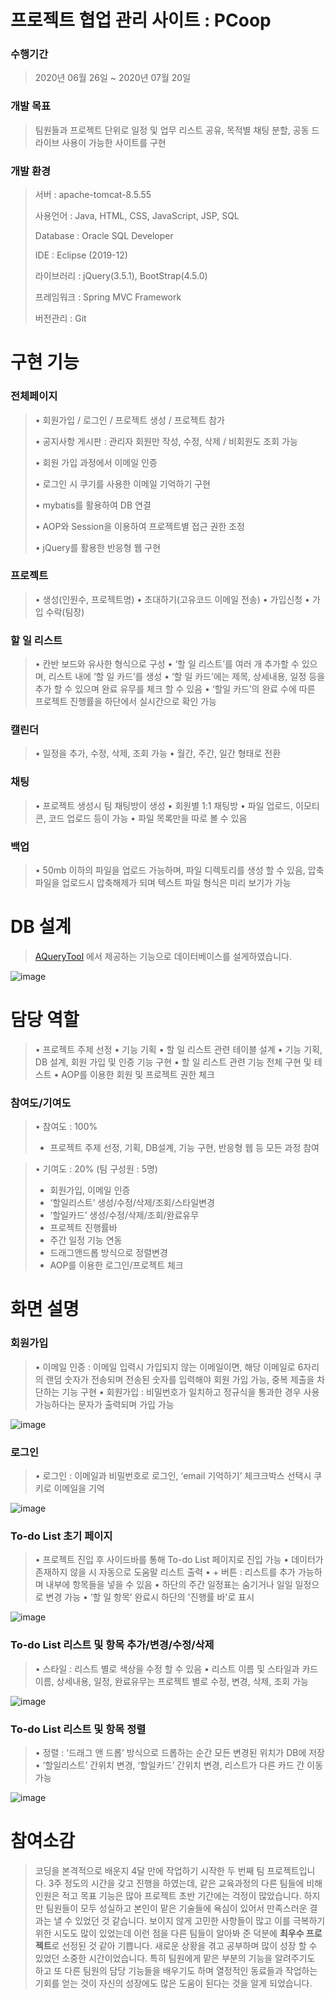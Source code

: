 # 프로젝트 협업 관리 사이트 : PCoop

### 수행기간
  > 2020년 06월 26일 ~ 2020년 07월 20일
  > 
### 개발 목표
  > 팀원들과 프로젝트 단위로 일정 및 업무 리스트 공유, 목적별 채팅 분할, 공동 드라이브 사용이 가능한 사이트를 구현
  > 
### 개발 환경

  > 서버 : apache-tomcat-8.5.55
  > 
>사용언어 : Java, HTML, CSS, JavaScript, JSP, SQL
>
>Database : Oracle SQL Developer
>
>IDE : Eclipse (2019-12)
>
>라이브러리 :  jQuery(3.5.1), BootStrap(4.5.0)
>
>프레임워크 :  Spring MVC Framework
>
>버전관리 : Git


# 구현 기능
 
### 전체페이지
 >• 회원가입 / 로그인 / 프로젝트 생성 / 프로젝트 참가
 >
> • 공지사항 게시판 : 관리자 회원만 작성, 수정, 삭제 / 비회원도 조회 가능
> 
> • 회원 가입 과정에서 이메일 인증
> 
 >• 로그인 시 쿠기를 사용한 이메일 기억하기 구현
 >
> • mybatis를 활용하여 DB 연결
 >
> • AOP와 Session을 이용하여 프로젝트별 접근 권한 조정
 >
> • jQuery를 활용한 반응형 웹 구현

### 프로젝트
>• 생성(인원수, 프로젝트명)
• 초대하기(고유코드 이메일 전송)
• 가입신청
• 가입 수락(팀장)

### 할 일 리스트
>• 칸반 보드와 유사한 형식으로 구성
• ‘할 일 리스트’를 여러 개 추가할 수 있으며, 리스트 내에 ‘할 일 카드’를 생성
•  ‘할 일 카드’에는 제목, 상세내용, 일정 등을 추가 할 수 있으며 완료 유무를 체크 할 수 있음
• ‘할일 카드’의 완료 수에 따른 프로젝트 진행률을 하단에서 실시간으로 확인 가능

### 캘린더
>• 일정을 추가, 수정, 삭제, 조회 가능
• 월간, 주간, 일간 형태로 전환

### 채팅
>• 프로젝트 생성시 팀 채팅방이 생성
• 회원별 1:1 채팅방
•  파일 업로드, 이모티콘, 코드 업로드 등이 가능
• 파일 목록만을 따로 볼 수 있음

### 백업
>• 50mb 이하의 파일을 업로드 가능하며, 파일 디렉토리를 생성 할 수 있음, 압축파일을 업로드시 압축해제가 되며 텍스트 파일 형식은 미리 보기가 가능


# DB 설계
>[AQueryTool](https://aquerytool.com/) 에서 제공하는 기능으로 데이터베이스를 설게하였습니다.
>
![image](https://user-images.githubusercontent.com/61821190/91650632-eb42db80-eabc-11ea-9f26-9d135ff84270.png)


# 담당 역할

>•  프로젝트 주제 선정
•  기능 기획
•  할 일 리스트 관련 테이블 설계
• 기능 기획, DB 설계, 회원 가입 및 인증 기능 구현
•  할 일 리스트 관련 기능 전체 구현 및 테스트
•  AOP를 이용한 회원 및 프로젝트 권한 체크


### 참여도/기여도

>• 참여도 : 100%
>- 프로젝트 주제 선정, 기획, DB설계, 기능 구현, 반응형 웹 등 모든 과정 참여

>• 기여도 : 20% (팀 구성원 : 5명)
>- 회원가입, 이메일 인증
>- ‘할일리스트’ 생성/수정/삭제/조회/스타일변경
>- ‘할일카드’ 생성/수정/삭제/조회/완료유무
>- 프로젝트 진행률바
>- 주간 일정 기능 연동
>- 드래그앤드롭 방식으로 정렬변경
>- AOP를 이용한 로그인/프로젝트 체크



# 화면 설명

### 회원가입
>• 이메일 인증 : 이메일 입력시 가입되지 않는 이메일이면, 해당 이메일로 6자리의 랜덤 숫자가 전송되며 전송된 숫자를 입력해야 회원 가입 가능, 중복 제출을 차단하는 기능 구현
• 회원가입 : 비밀번호가 일치하고 정규식을 통과한 경우 사용가능하다는 문자가 출력되며 가입 가능

![image](https://user-images.githubusercontent.com/61821190/91650840-ab312800-eabf-11ea-99f8-ab097521ddc7.png)

### 로그인
>• 로그인 : 이메일과 비밀번호로 로그인, ‘email 기억하기’ 체크크박스 선택시 쿠키로 이메일을 기억
>
![image](https://user-images.githubusercontent.com/61821190/91650842-ad938200-eabf-11ea-9fe0-e7064ac5d0b5.png)

### To-do List 초기 페이지
>• 프로젝트 진입 후 사이드바를 통해 To-do List 페이지로 진입 가능
• 데이터가 존재하지 않을 시 자동으로 도움말 리스트 출력
• + 버튼 : 리스트를 추가 가능하며 내부에 항목들을 넣을 수 있음
• 하단의 주간 일정표는 숨기거나 일일 일정으로 변경 가능
• ‘할 일 항목’ 완료시 하단의 '진행률 바'로 표시

![image](https://user-images.githubusercontent.com/61821190/91650965-6908e600-eac1-11ea-9279-3aa93f5ffa1d.png)


### To-do List 리스트 및 항목 추가/변경/수정/삭제
>• 스타일 : 리스트 별로 색상을 수정 할 수 있음
• 리스트 이름 및 스타일과 카드 이름, 상세내용, 일정, 완료유무는 프로젝트 별로 수정, 변경, 삭제, 조회 가능

![image](https://user-images.githubusercontent.com/61821190/91650955-555d7f80-eac1-11ea-9380-d2e6020b5e6c.png)

### To-do List 리스트 및 항목 정렬
>• 정렬 : ‘드래그 앤 드롭’ 방식으로 드롭하는 순간 모든 변경된 위치가 DB에 저장
• ‘할일리스트’ 간위치 변경, ‘할일카드’ 간위치 변경, 리스트가 다른 카드 간 이동 가능

![image](https://user-images.githubusercontent.com/61821190/91650974-a40b1980-eac1-11ea-9aee-d509e1e4e1ef.png)



# 참여소감

> 코딩을 본격적으로 배운지 4달 만에 작업하기 시작한 두 번째 팀 프로젝트입니다. 3주 정도의 시간을 갖고 진행을 하였는데, 같은 교육과정의 다른 팀들에 비해 인원은 적고 목표 기능은 많아 프로젝트 초반 기간에는 걱정이 많았습니다. 하지만 팀원들이 모두 성실하고 본인이 맡은 기술들에 욕심이 있어서 만족스러운 결과는 낼 수 있었던 것 같습니다.
>  보이지 않게 고민한 사항들이 많고 이를 극복하기 위한 시도도 많이 있었는데 이런 점을 다른 팀들이 알아봐 준 덕분에 **최우수 프로젝트**로 선정된 것 같아 기쁩니다. 새로운 상황을 겪고 공부하며 많이 성장 할 수 있었던 소중한 시간이었습니다. 특히 팀원에게 맡은 부분의 기능을 알려주기도 하고 또 다른 팀원의 담당 기능들을 배우기도 하며 열정적인 동료들과 작업하는 기회를 얻는 것이 자신의 성장에도 많은 도움이 된다는 것을 알게 되었습니다.

<!--stackedit_data:
eyJoaXN0b3J5IjpbNDk4ODQ5MzU2LDYxNDEyOTM5MCwtMjY0ND
czNjAxLC0xMjkzMDYwNjc0LDI3Mjk4MDMyN119
-->
